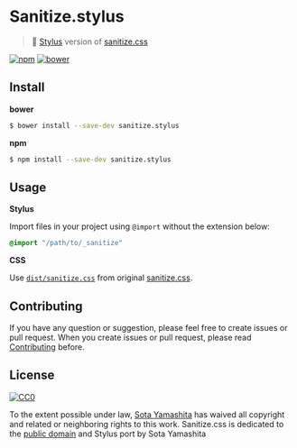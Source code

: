 # Sanitize.stylus

> :nut_and_bolt: [Stylus][stylus] version of [sanitize.css][sanitize]

[![npm][npm-badge]][npm-link]
[![bower][bower-badge]][bower-link]

## Install

**bower**

```bash
$ bower install --save-dev sanitize.stylus
```

**npm**

```bash
$ npm install --save-dev sanitize.stylus
```

## Usage

**Stylus**

Import files in your project using `@import` without the extension below:

```css
@import "/path/to/_sanitize"
```

**CSS**

Use [`dist/sanitize.css`][css] from original [sanitize.css][sanitize].


## Contributing

If you have any question or suggestion, please feel free to create issues or pull request. When you create issues or pull request, please read [Contributing](CONTRIBUTING.md) before.


## License

[![CC0](http://i.creativecommons.org/p/zero/1.0/88x31.png)](http://creativecommons.org/publicdomain/zero/1.0/)

To the extent possible under law, [Sota Yamashita][me] has waived all copyright and related or neighboring rights to this work. Sanitize.css is dedicated to the [public domain][license] and Stylus port by Sota Yamashita


[stylus]: http://learnboost.github.io/stylus/
[sanitize]: https://github.com/jonathantneal/sanitize.css
[css]: https://github.com/jonathantneal/sanitize.css/blob/master/dist/sanitize.css
[license]: https://github.com/jonathantneal/sanitize.css/blob/master/LICENSE.md
[me]: https://github.com/sotayamashita
[npm-link]: https://www.npmjs.org/package/sanitize.stylus
[npm-badge]: https://img.shields.io/npm/v/sanitize.stylus.svg?style=flat-square
[bower-link]:  http://bower.io/search/?q=sanitize.stylus
[bower-badge]: https://img.shields.io/bower/v/sanitize.stylus.svg?style=flat-square
